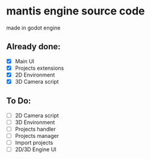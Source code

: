 # mantis engine source code
made in godot engine

## Already done:
- [x] Main UI
- [x] Projects extensions
- [X] 2D Environment
- [X] 3D Camera script
## To Do:
- [ ] 2D Camera script
- [ ] 3D Environment
- [ ] Projects handler
- [ ] Projects manager
- [ ] Import projects
- [ ] 2D/3D Engine UI
